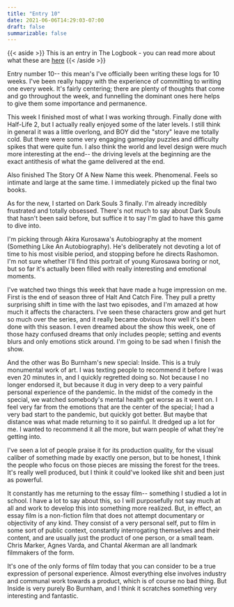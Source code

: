 ```yaml
---
title: "Entry 10"
date: 2021-06-06T14:29:03-07:00
draft: false
summarizable: false
---
```


{{< aside >}} This is an entry in The Logbook - you can read more about what these are [here](/posts/logbook) {{< /aside >}}

Entry number 10-- this mean's I've officially been writing these logs for 10 weeks. I've been really happy with the experience of committing to writing one every week. It's fairly centering; there are plenty of thoughts that come and go throughout the week, and funnelling the dominant ones here helps to give them some importance and permanence.

This week I finished most of what I was working through. Finally done with Half-Life 2, but I actually really enjoyed some of the later levels. I still think in general it was a little overlong, and BOY did the "story" leave me totally cold. But there were some very engaging gameplay puzzles and difficulty spikes that were quite fun. I also think the world and level design were much more interesting at the end-- the driving levels at the beginning are the exact antithesis of what the game delivered at the end.

Also finished The Story Of A New Name this week. Phenomenal. Feels so intimate and large at the same time. I immediately picked up the final two books.

As for the new, I started on Dark Souls 3 finally. I'm already incredibly frustrated and totally obsessed. There's not much to say about Dark Souls that hasn't been said before, but suffice it to say I'm glad to have this game to dive into.

I'm picking through Akira Kurosawa's Autobiography at the moment (Something Like An Autobiography). He's deliberately not devoting a lot of time to his most visible period, and stopping before he directs Rashomon. I'm not sure whether I'll find this portrait of young Kurosawa boring or not, but so far it's actually been filled with really interesting and emotional moments.

I've watched two things this week that have made a huge impression on me. First is the end of season three of Halt And Catch Fire. They pull a pretty surprising shift in time with the last two episodes, and I'm amazed at how much it affects the characters. I've seen these characters grow and get hurt so much over the series, and it really became obvious how well it's been done with this season. I even dreamed about the show this week, one of those hazy confused dreams that only includes people; setting and events blurs and only emotions stick around. I'm going to be sad when I finish the show.

And the other was Bo Burnham's new special: Inside. This is a truly monumental work of art. I was texting people to recommend it before I was even 20 minutes in, and I quickly regretted doing so. Not because I no longer endorsed it, but because it dug in very deep to a very painful personal experience of the pandemic. In the midst of the comedy in the special, we watched somebody's mental health get worse as it went on. I feel very far from the emotions that are the center of the special; I had a very bad start to the pandemic, but quickly got better. But maybe that distance was what made returning to it so painful. It dredged up a lot for me. I wanted to recommend it all the more, but warn people of what they're getting into.

I've seen a lot of people praise it for its production quality, for the visual caliber of something made by exactly one person, but to be honest, I think the people who focus on those pieces are missing the forest for the trees. It's really well produced, but I think it could've looked like shit and been just as powerful.

It constantly has me returning to the essay film-- something I studied a lot in school. I have a lot to say about this, so I will purposefully not say much at all and work to develop this into something more realized. But, in effect, an essay film is a non-fiction film that does not attempt documentary or objectivity of any kind. They consist of a very personal self, put to film in some sort of public context, constantly interrogating themselves and their content, and are usually just the product of one person, or a small team. Chris Marker, Agnes Varda, and Chantal Akerman are all landmark filmmakers of the form.

It's one of the only forms of film today that you can consider to be a true expression of personal experience. Almost everything else involves industry and communal work towards a product, which is of course no bad thing. But Inside is very purely Bo Burnham, and I think it scratches something very interesting and fantastic.

